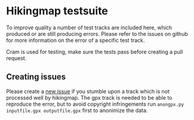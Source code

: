 # Hikingmap testsuite

To improve quality a number of test tracks are included here, which produced or are still producing errors. Please refer to the issues on github for more information on the error of a specific test track.

Cram is used for testing, make sure the tests pass before creating a pull request.

## Creating issues

Please create a [new issue](https://github.com/roelderickx/hikingmap/issues) if you stumble upon a track which is not processed well by hikingmap. The gpx track is needed to be able to reproduce the error, but to avoid copyright infringements run `anongpx.py inputfile.gpx outputfile.gpx` first to anonimize the data.

